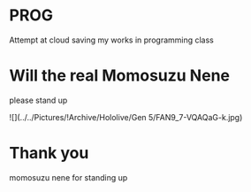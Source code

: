 # PROG
 Attempt at cloud saving my works in programming class

# Will the real Momosuzu Nene
 please stand up
 
![](../../Pictures/!Archive/Hololive/Gen 5/FAN9_7-VQAQaG-k.jpg)

# Thank you
momosuzu nene for standing up 